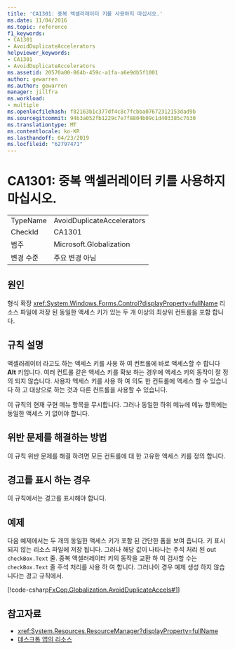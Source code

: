 ```yaml
---
title: 'CA1301: 중복 액셀러레이터 키를 사용하지 마십시오.'
ms.date: 11/04/2016
ms.topic: reference
f1_keywords:
- CA1301
- AvoidDuplicateAccelerators
helpviewer_keywords:
- CA1301
- AvoidDuplicateAccelerators
ms.assetid: 20570a00-864b-459c-a1fa-a6e9db5f1001
author: gewarren
ms.author: gewarren
manager: jillfra
ms.workload:
- multiple
ms.openlocfilehash: f82163b1c377df4c8c7fcbba07672312153dad9b
ms.sourcegitcommit: 94b3a052fb1229c7e7f8804b09c1d403385c7630
ms.translationtype: MT
ms.contentlocale: ko-KR
ms.lasthandoff: 04/23/2019
ms.locfileid: "62797471"
---
```

# <a name="ca1301-avoid-duplicate-accelerators"></a>CA1301: 중복 액셀러레이터 키를 사용하지 마십시오.

|||
|-|-|
|TypeName|AvoidDuplicateAccelerators|
|CheckId|CA1301|
|범주|Microsoft.Globalization|
|변경 수준|주요 변경 아님|

## <a name="cause"></a>원인
 형식 확장 <xref:System.Windows.Forms.Control?displayProperty=fullName> 리소스 파일에 저장 된 동일한 액세스 키가 있는 두 개 이상의 최상위 컨트롤을 포함 합니다.

## <a name="rule-description"></a>규칙 설명

액셀러레이터 라고도 하는 액세스 키를 사용 하 여 컨트롤에 바로 액세스할 수 합니다 **Alt** 키입니다. 여러 컨트롤 같은 액세스 키를 확보 하는 경우에 액세스 키의 동작이 잘 정의 되지 않습니다. 사용자 액세스 키를 사용 하 여 의도 한 컨트롤에 액세스 할 수 있습니다 하 고 대상으로 하는 것과 다른 컨트롤을 사용할 수 있습니다.

이 규칙의 현재 구현 메뉴 항목을 무시합니다. 그러나 동일한 하위 메뉴에 메뉴 항목에는 동일한 액세스 키 없어야 합니다.

## <a name="how-to-fix-violations"></a>위반 문제를 해결하는 방법
 이 규칙 위반 문제를 해결 하려면 모든 컨트롤에 대 한 고유한 액세스 키를 정의 합니다.

## <a name="when-to-suppress-warnings"></a>경고를 표시 하는 경우
 이 규칙에서는 경고를 표시해야 합니다.

## <a name="example"></a>예제
 다음 예제에서는 두 개의 동일한 액세스 키가 포함 된 간단한 폼을 보여 줍니다. 키 표시 되지 않는 리소스 파일에 저장 됩니다. 그러나 해당 값이 나타나는 주석 처리 된 out `checkBox.Text` 줄. 중복 액셀러레이터 키의 동작을 교환 하 여 검사할 수는 `checkBox.Text` 줄 주석 처리를 사용 하 여 합니다. 그러나이 경우 예제 생성 하지 않습니다는 경고 규칙에서.

 [!code-csharp[FxCop.Globalization.AvoidDuplicateAccels#1](../code-quality/codesnippet/CSharp/ca1301-avoid-duplicate-accelerators_1.cs)]

## <a name="see-also"></a>참고자료

- <xref:System.Resources.ResourceManager?displayProperty=fullName>
- [데스크톱 앱의 리소스](/dotnet/framework/resources/index)